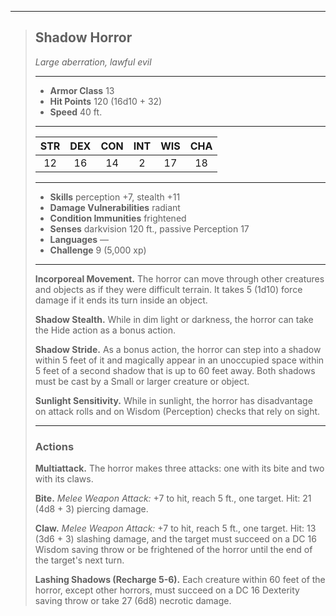 ***
> ## Shadow Horror
> *Large aberration, lawful evil*
> 
> ***
> 
> - **Armor Class** 13
> - **Hit Points** 120 (16d10 + 32)
> - **Speed** 40 ft.
> 
> ***
> 
> |STR|DEX|CON|INT|WIS|CHA|
> |:---:|:---:|:---:|:---:|:---:|:---:|
> |12|16|14|2|17|18|
> 
> ***
> 
> - **Skills** perception +7, stealth +11
> - **Damage Vulnerabilities** radiant
> - **Condition Immunities** frightened
> - **Senses** darkvision 120 ft., passive Perception 17
> - **Languages** —
> - **Challenge** 9 (5,000 xp)
> 
> ***
> 
> **Incorporeal Movement.** The horror can move through other creatures and objects as if they were difficult terrain. It takes 5 (1d10) force damage if it ends its turn inside an object.
> 
> **Shadow Stealth.** While in dim light or darkness, the horror can take the Hide action as a bonus action.
> 
> **Shadow Stride.** As a bonus action, the horror can step into a shadow within 5 feet of it and magically appear in an unoccupied space within 5 feet of a second shadow that is up to 60 feet away. Both shadows must be cast by a Small or larger creature or object.
> 
> **Sunlight Sensitivity.** While in sunlight, the horror has disadvantage on attack rolls and on Wisdom (Perception) checks that rely on sight.
> 
> ***
> 
> ### Actions
> **Multiattack.** The horror makes three attacks: one with its bite and two with its claws.
> 
> **Bite.** *Melee Weapon Attack:* +7 to hit, reach 5 ft., one target. Hit: 21 (4d8 + 3) piercing damage.
> 
> **Claw.** *Melee Weapon Attack:* +7 to hit, reach 5 ft., one target. Hit: 13 (3d6 + 3) slashing damage, and the target must succeed on a DC 16 Wisdom saving throw or be frightened of the horror until the end of the target's next turn.
> 
> **Lashing Shadows (Recharge 5-6).** Each creature within 60 feet of the horror, except other horrors, must succeed on a DC 16 Dexterity saving throw or take 27 (6d8) necrotic damage.